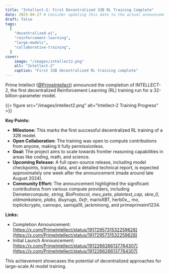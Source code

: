 ```yaml
---
title: "Intellect-2: First Decentralized 32B RL Training Complete"
date: 2025-04-27 # Consider updating this date to the actual announcement date if known.
draft: false
tags:
  [
    "decentralized-ai",
    "reinforcement-learning",
    "large-models",
    "collaborative-training",
  ]
cover:
    image: "/images/intellect2.png"
    alt: "Intellect-2"
    caption: "First 32B decentralized RL training complete"
---
```


Prime Intellect ([@PrimeIntellect](https://x.com/PrimeIntellect)) announced the completion of INTELLECT-2, the first decentralized Reinforcement Learning (RL) training run for a 32-billion-parameter model.

{{< figure src="/images/intellect2.png" alt="Intellect-2 Training Progress" >}}

**Key Points:**

- **Milestone:** This marks the first successful decentralized RL training of a 32B model.
- **Open Collaboration:** The training was open to compute contributions from anyone, making it fully permissionless.
- **Goal:** The project aims to scale towards frontier reasoning capabilities in areas like coding, math, and science.
- **Upcoming Release:** A full open-source release, including model checkpoints, training data, and a detailed technical report, is expected approximately one week after the announcement (made around late August 2024).
- **Community Effort:** The announcement highlighted the significant contributions from various compute providers, including Demeter*compute, string, BioProtocol, mev_pete, plaintext_cap, skre_0, oldmankotaro, plabs, ibuyrugs, 0xfr*, marloXBT, herb0x\_, mo, toptickcrypto, cannopo, samsja19, jackminong, and primeprimeint1234.

**Links:**

- Completion Announcement: [https://x.com/PrimeIntellect/status/1917295731532259628](https://x.com/PrimeIntellect/status/1917295731532259628)
- Initial Launch Announcement: [https://x.com/PrimeIntellect/status/1912266266137764307](https://x.com/PrimeIntellect/status/1912266266137764307)

This achievement showcases the potential of decentralized approaches for large-scale AI model training.
